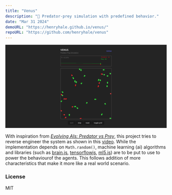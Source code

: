 ```yaml
---
title: "Venus"
description: "🦠 Predator-prey simulation with predefined behavior."
date: "Mar 31 2024"
demoURL: "https://henryhale.github.io/venus/"
repoURL: "https://github.com/henryhale/venus"
---
```


![Venus](https://github.com/henryhale/venus/raw/master/screenshot.png)

With inspiration from [_Evolving AIs: Predator vs Prey_](https://www.youtube.com/watch?v=qwrp3lB-jkQ), 
this project tries to reverse engineer the system as shown in this [video](https://www.youtube.com/watch?v=qwrp3lB-jkQ). 
While the implementation depends on `Math.random()`, machine learning (ai) algorithms and libraries 
(such as [brain.js](https://brain.js.org/), [tensorflowjs](https://www.tensorflow.org/js), [ml5.js](https://ml5js.org/)) are to be put to use to power the behaviourof the agents. 
This follows addition of more characteristics that make it more like a real world scenario.

### License

MIT